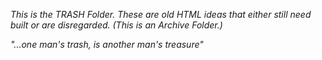 *This is the TRASH Folder. These are old HTML ideas that either still need built or are disregarded. (This is an Archive Folder.)*

*"...one man's trash, is another man's treasure"*
